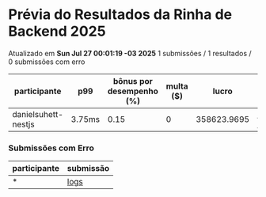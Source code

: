 # Prévia do Resultados da Rinha de Backend 2025
Atualizado em **Sun Jul 27 00:01:19 -03 2025**
1 submissões / 1 resultados / 0 submissões com erro


| participante | p99 | bônus por desempenho (%) | multa ($) | lucro | submissão |
| -- | -- | -- | -- | -- | -- |
|	danielsuhett-nestjs	|	3.75ms	|	0.15	|	0	|	358623.9695	|	[danielsuhett-nestjs](https://github.com/zanfranceschi/rinha-de-backend-2025/tree/main/participantes/danielsuhett-nestjs)
### Submissões com Erro


| participante | submissão |
| -- | -- |
| * | [logs](https://github.com/zanfranceschi/rinha-de-backend-2025/tree/main/participantes/*) |
